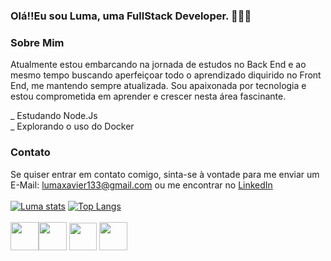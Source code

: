 ### Olá!!Eu sou Luma, uma FullStack  Developer. 👩🏻‍💻

### Sobre Mim
Atualmente estou embarcando na jornada de estudos no Back End e ao mesmo tempo buscando aperfeiçoar todo o aprendizado diquirido no Front End, me mantendo sempre atualizada. Sou apaixonada por tecnologia e estou comprometida em aprender e crescer nesta área fascinante. 

_ Estudando Node.Js
<br>
_ Explorando o uso do Docker

### Contato
Se quiser entrar em contato comigo, sinta-se à vontade para me enviar um E-Mail: lumaxavier133@gmail.com ou me encontrar no <a href="www.linkedin.com/in/luma-xavier12">LinkedIn</a>
<br>
<br>
[![Luma stats](https://github-readme-stats.vercel.app/api?username=LumaXavier12&show_icons=true&theme=dark)](https://github.com/anuraghazra/github-readme-stats)
[![Top Langs](https://github-readme-stats.vercel.app/api/top-langs/?username=LumaXavier12&show_icons=true&theme=dark)](https://github.com/anuraghazra/github-readme-stats)
<br>
<br>
<img src="https://cdn.jsdelivr.net/gh/devicons/devicon@latest/icons/html5/html5-plain.svg" height="45px"/><img src="https://cdn.jsdelivr.net/gh/devicons/devicon@latest/icons/css3/css3-original.svg" height="45px"/>  <img src="https://cdn.jsdelivr.net/gh/devicons/devicon@latest/icons/javascript/javascript-original.svg" height="44px" gap="20px"/> <img src="https://cdn.jsdelivr.net/gh/devicons/devicon@latest/icons/nodejs/nodejs-line.svg" height="45px"/>                     

